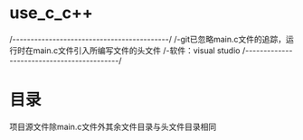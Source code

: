 # use_c_c++
/-------------------------------------------/
/-git已忽略main.c文件的追踪，运行时在main.c文件引入所编写文件的头文件
/-软件：visual studio
/-------------------------------------------/
# 目录
项目源文件除main.c文件外其余文件目录与头文件目录相同

